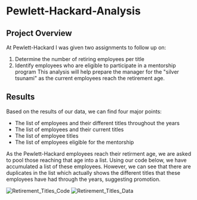 # Pewlett-Hackard-Analysis

## Project Overview
At Pewlett-Hackard I was given two assignments to follow up on:
  1. Determine the number of retiring employees per title
  2. Identify employees who are eligible to participate in a mentorship program
This analysis will help prepare the manager for the "silver tsunami" as the current employees reach the retirement age.

## Results
Based on the results of our data, we can find four major points:
  - The list of employees and their different titles throughout the years
  - The list of employees and their current titles
  - The list of employee titles
  - The list of employees eligible for the mentorship
  
As the Pewlett-Hackard employees reach their retirment age, we are asked to pool those reaching that age into a list. Using our code below, we have accumulated a list of these employees. However, we can see that there are duplicates in the list which actually shows the different titles that these employees have had through the years, suggesting promotion.

![Retirement_Titles_Code](https://user-images.githubusercontent.com/110737061/192619383-f44dcd80-6c60-4a70-b3f4-7c34c51ffccb.png) ![Retirement_Titles_Data](https://user-images.githubusercontent.com/110737061/192619390-fe0ca40e-1e52-411f-b309-8b542ced0a3f.png)
